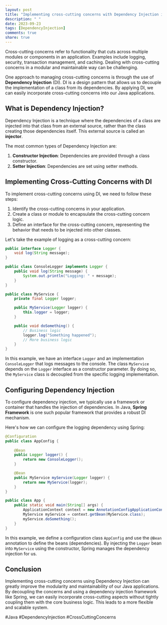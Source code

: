 ```yaml
---
layout: post
title: "Implementing cross-cutting concerns with Dependency Injection in Java."
description: " "
date: 2023-09-23
tags: [DependencyInjection]
comments: true
share: true
---
```


Cross-cutting concerns refer to functionality that cuts across multiple modules or components in an application. Examples include logging, security, transaction management, and caching. Dealing with cross-cutting concerns in a modular and maintainable way can be challenging.

One approach to managing cross-cutting concerns is through the use of **Dependency Injection** (DI). DI is a design pattern that allows us to decouple the implementation of a class from its dependencies. By applying DI, we can easily incorporate cross-cutting concerns into our Java applications.

## What is Dependency Injection?

Dependency Injection is a technique where the dependencies of a class are injected into that class from an external source, rather than the class creating those dependencies itself. This external source is called an **injector**. 

The most common types of Dependency Injection are:

1. **Constructor Injection**: Dependencies are provided through a class constructor.
2. **Setter Injection**: Dependencies are set using setter methods.

## Implementing Cross-Cutting Concerns with DI

To implement cross-cutting concerns using DI, we need to follow these steps:

1. Identify the cross-cutting concerns in your application.
2. Create a class or module to encapsulate the cross-cutting concern logic.
3. Define an interface for the cross-cutting concern, representing the behavior that needs to be injected into other classes.

Let's take the example of logging as a cross-cutting concern:

```java
public interface Logger {
    void log(String message);
}

public class ConsoleLogger implements Logger {
    public void log(String message) {
        System.out.println("Logging: " + message);
    }
}

public class MyService {
    private final Logger logger;

    public MyService(Logger logger) {
        this.logger = logger;
    }

    public void doSomething() {
        // Business logic
        logger.log("Something happened");
        // More business logic
    }
}
```

In this example, we have an interface `Logger` and an implementation `ConsoleLogger` that logs messages to the console. The class `MyService` depends on the `Logger` interface as a constructor parameter. By doing so, the `MyService` class is decoupled from the specific logging implementation.

## Configuring Dependency Injection

To configure dependency injection, we typically use a framework or container that handles the injection of dependencies. In Java, **Spring Framework** is one such popular framework that provides a robust DI mechanism.

Here's how we can configure the logging dependency using Spring:

```java
@Configuration
public class AppConfig {
    
    @Bean
    public Logger logger() {
        return new ConsoleLogger();
    }

    @Bean
    public MyService myService(Logger logger) {
        return new MyService(logger);
    }
}

public class App {
    public static void main(String[] args) {
        ApplicationContext context = new AnnotationConfigApplicationContext(AppConfig.class);
        MyService myService = context.getBean(MyService.class);
        myService.doSomething();
    }
}
```

In this example, we define a configuration class `AppConfig` and use the `@Bean` annotation to define the beans (dependencies). By injecting the `Logger` bean into `MyService` using the constructor, Spring manages the dependency injection for us.

## Conclusion

Implementing cross-cutting concerns using Dependency Injection can greatly improve the modularity and maintainability of our Java applications. By decoupling the concerns and using a dependency injection framework like Spring, we can easily incorporate cross-cutting aspects without tightly coupling them with the core business logic. This leads to a more flexible and scalable system.

#Java #DependencyInjection #CrossCuttingConcerns